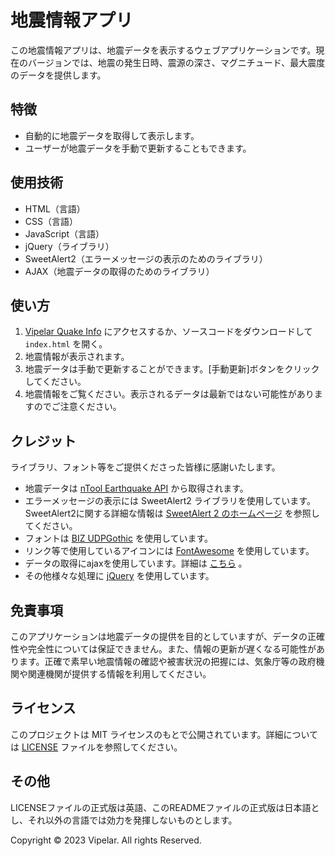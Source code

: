 # 地震情報アプリ

この地震情報アプリは、地震データを表示するウェブアプリケーションです。現在のバージョンでは、地震の発生日時、震源の深さ、マグニチュード、最大震度のデータを提供します。

## 特徴

- 自動的に地震データを取得して表示します。
- ユーザーが地震データを手動で更新することもできます。

## 使用技術

- HTML（言語）
- CSS（言語）
- JavaScript（言語）
- jQuery（ライブラリ）
- SweetAlert2（エラーメッセージの表示のためのライブラリ）
- AJAX（地震データの取得のためのライブラリ）

## 使い方

1. [Vipelar Quake Info](https://vipelar.github.io/quake-info/) にアクセスするか、ソースコードをダウンロードして `index.html` を開く。
2. 地震情報が表示されます。
3. 地震データは手動で更新することができます。[手動更新]ボタンをクリックしてください。
4. 地震情報をご覧ください。表示されるデータは最新ではない可能性がありますのでご注意ください。

## クレジット

ライブラリ、フォント等をご提供くださった皆様に感謝いたします。
- 地震データは [nTool Earthquake API](https://ntool.online/apidoc/earthquakeapi) から取得されます。
- エラーメッセージの表示には SweetAlert2 ライブラリを使用しています。SweetAlert2に関する詳細な情報は [SweetAlert 2 のホームページ](https://sweetalert2.github.io/) を参照してください。
- フォントは [BIZ UDPGothic](https://fonts.google.com/specimen/BIZ%2BUDPGothic) を使用しています。
- リンク等で使用しているアイコンには [FontAwesome](https://fontawesome.com) を使用しています。
- データの取得にajaxを使用しています。詳細は [こちら](https://developer.mozilla.org/ja/docs/Web/Guide/AJAX) 。
- その他様々な処理に [jQuery](https://jquery.com/) を使用しています。

## 免責事項

このアプリケーションは地震データの提供を目的としていますが、データの正確性や完全性については保証できません。また、情報の更新が遅くなる可能性があります。正確で素早い地震情報の確認や被害状況の把握には、気象庁等の政府機関や関連機関が提供する情報を利用してください。

## ライセンス

このプロジェクトは MIT ライセンスのもとで公開されています。詳細については [LICENSE](LICENSE) ファイルを参照してください。

## その他

LICENSEファイルの正式版は英語、このREADMEファイルの正式版は日本語とし、それ以外の言語では効力を発揮しないものとします。

Copyright &copy; 2023 Vipelar. All rights Reserved.